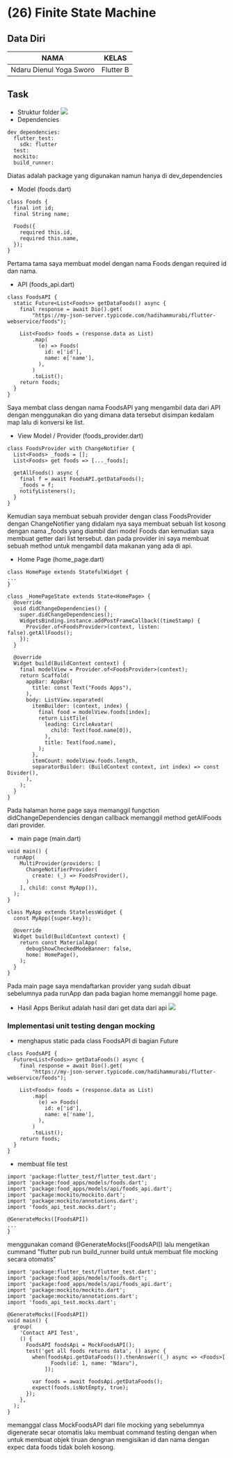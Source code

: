 # (26) Finite State Machine

## Data Diri

| NAMA |  KELAS
|--|--|
| Ndaru Dienul Yoga Sworo  |  Flutter B

## Task

- Struktur folder
  ![](../screenshots/1.png)
- Dependencies

```
dev_dependencies:
  flutter_test:
    sdk: flutter
  test:
  mockito:
  build_runner:
```

Diatas adalah package yang digunakan namun hanya di dev_dependencies

- Model (foods.dart)

```
class Foods {
  final int id;
  final String name;

  Foods({
    required this.id,
    required this.name,
  });
}

```

Pertama tama saya membuat model dengan nama Foods dengan required id dan nama.

- API (foods_api.dart)

```
class FoodsAPI {
  static Future<List<Foods>> getDataFoods() async {
    final response = await Dio().get(
        "https://my-json-server.typicode.com/hadihammurabi/flutter-webservice/foods");

    List<Foods> foods = (response.data as List)
        .map(
          (e) => Foods(
            id: e['id'],
            name: e['name'],
          ),
        )
        .toList();
    return foods;
  }
}
```

Saya membat class dengan nama FoodsAPI yang mengambil data dari API dengan menggunakan dio yang dimana data tersebut disimpan kedalam map lalu di konversi ke list.

- View Model / Provider (foods_provider.dart)

```
class FoodsProvider with ChangeNotifier {
  List<Foods> _foods = [];
  List<Foods> get foods => [..._foods];

  getAllFoods() async {
    final f = await FoodsAPI.getDataFoods();
    _foods = f;
    notifyListeners();
  }
}
```

Kemudian saya membuat sebuah provider dengan class FoodsProvider dengan ChangeNotifier yang didalam nya saya membuat sebuah list kosong dengan nama \_foods yang diambil dari model Foods dan kemudian saya membuat getter dari list tersebut. dan pada provider ini saya membuat sebuah method untuk mengambil data makanan yang ada di api.

- Home Page (home_page.dart)

```
class HomePage extends StatefulWidget {
...
}

class _HomePageState extends State<HomePage> {
  @override
  void didChangeDependencies() {
    super.didChangeDependencies();
    WidgetsBinding.instance.addPostFrameCallback((timeStamp) {
      Provider.of<FoodsProvider>(context, listen: false).getAllFoods();
    });
  }

  @override
  Widget build(BuildContext context) {
    final modelView = Provider.of<FoodsProvider>(context);
    return Scaffold(
      appBar: AppBar(
        title: const Text("Foods Apps"),
      ),
      body: ListView.separated(
        itemBuilder: (context, index) {
          final food = modelView.foods[index];
          return ListTile(
            leading: CircleAvatar(
              child: Text(food.name[0]),
            ),
            title: Text(food.name),
          );
        },
        itemCount: modelView.foods.length,
        separatorBuilder: (BuildContext context, int index) => const Divider(),
      ),
    );
  }
}
```

Pada halaman home page saya memanggil fungction didChangeDependencies dengan callback memanggil method getAllFoods dari provider.

- main page (main.dart)

```
void main() {
  runApp(
    MultiProvider(providers: [
      ChangeNotifierProvider(
        create: (_) => FoodsProvider(),
      )
    ], child: const MyApp()),
  );
}

class MyApp extends StatelessWidget {
  const MyApp({super.key});

  @override
  Widget build(BuildContext context) {
    return const MaterialApp(
      debugShowCheckedModeBanner: false,
      home: HomePage(),
    );
  }
}
```

Pada main page saya mendaftarkan provider yang sudah dibuat sebelumnya pada runApp dan pada bagian home memanggil home page.

- Hasil Apps
  Berikut adalah hasil dari get data dari api
  ![](../screenshots/2.png)

### Implementasi unit testing dengan mocking

- menghapus static pada class FoodsAPI di bagian Future

```
class FoodsAPI {
  Future<List<Foods>> getDataFoods() async {
    final response = await Dio().get(
        "https://my-json-server.typicode.com/hadihammurabi/flutter-webservice/foods");

    List<Foods> foods = (response.data as List)
        .map(
          (e) => Foods(
            id: e['id'],
            name: e['name'],
          ),
        )
        .toList();
    return foods;
  }
}
```

- membuat file test

```
import 'package:flutter_test/flutter_test.dart';
import 'package:food_apps/models/foods.dart';
import 'package:food_apps/models/api/foods_api.dart';
import 'package:mockito/mockito.dart';
import 'package:mockito/annotations.dart';
import 'foods_api_test.mocks.dart';

@GenerateMocks([FoodsAPI])
...
}

```

menggunakan comand @GenerateMocks([FoodsAPI]) lalu mengetikan cummand "flutter pub run build_runner build untuk membuat file mocking secara otomatis"

```
import 'package:flutter_test/flutter_test.dart';
import 'package:food_apps/models/foods.dart';
import 'package:food_apps/models/api/foods_api.dart';
import 'package:mockito/mockito.dart';
import 'package:mockito/annotations.dart';
import 'foods_api_test.mocks.dart';

@GenerateMocks([FoodsAPI])
void main() {
  group(
    'Contact API Test',
    () {
      FoodsAPI foodsApi = MockFoodsAPI();
      test('get all foods returns data', () async {
        when(foodsApi.getDataFoods()).thenAnswer((_) async => <Foods>[
              Foods(id: 1, name: "Ndaru"),
            ]);

        var foods = await foodsApi.getDataFoods();
        expect(foods.isNotEmpty, true);
      });
    },
  );
}

```

memanggal class MockFoodsAPI dari file mocking yang sebelumnya digenerate secar otomatis laku membuat command testing dengan when untuk membuat objek tiruan dengnan mengisikan id dan nama dengan expec data foods tidak boleh kosong.


